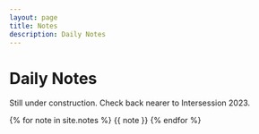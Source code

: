 ```yaml
---
layout: page
title: Notes
description: Daily Notes
---
```


# Daily Notes

Still under construction. Check back nearer to Intersession 2023.

{% for note in site.notes %}
{{ note }}
{% endfor %}
